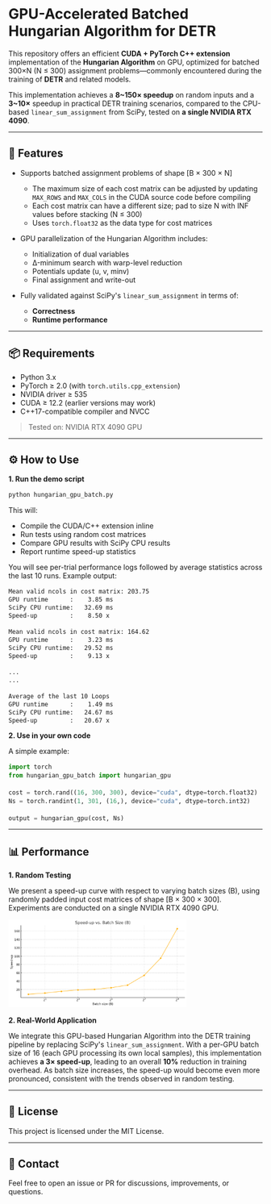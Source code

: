 # GPU-Accelerated Batched Hungarian Algorithm for DETR

This repository offers an efficient **CUDA + PyTorch C++ extension** implementation of the **Hungarian Algorithm** on GPU, optimized for batched 300×N (N ≤ 300) assignment problems—commonly encountered during the training of **DETR** and related models.

This implementation achieves a **8~150× speedup** on random inputs and a **3~10×** speedup in practical DETR training scenarios, compared to the CPU-based `linear_sum_assignment` from SciPy, tested on **a single NVIDIA RTX 4090**.

---

## 🚀 Features

- Supports batched assignment problems of shape [B × 300 × N]
  - The maximum size of each cost matrix can be adjusted by updating `MAX_ROWS` and `MAX_COLS` in the CUDA source code before compiling
  - Each cost matrix can have a different size; pad to size N with INF values before stacking (N ≤ 300)
  - Uses `torch.float32` as the data type for cost matrices

- GPU parallelization of the Hungarian Algorithm includes:
  - Initialization of dual variables
  - Δ-minimum search with warp-level reduction
  - Potentials update (u, v, minv)
  - Final assignment and write-out

- Fully validated against SciPy's `linear_sum_assignment` in terms of:
  - **Correctness**
  - **Runtime performance**

---

## 📦 Requirements

- Python 3.x
- PyTorch ≥ 2.0 (with `torch.utils.cpp_extension`)
- NVIDIA driver ≥ 535
- CUDA ≥ 12.2 (earlier versions may work)
- C++17-compatible compiler and NVCC
  
> Tested on: NVIDIA RTX 4090 GPU

---

## ⚙️ How to Use

**1. Run the demo script**

```bash
python hungarian_gpu_batch.py
```

This will:
- Compile the CUDA/C++ extension inline
- Run tests using random cost matrices
- Compare GPU results with SciPy CPU results
- Report runtime speed-up statistics

You will see per-trial performance logs followed by average statistics across the last 10 runs. Example output:
```log
Mean valid ncols in cost matrix: 203.75
GPU runtime      :    3.85 ms
SciPy CPU runtime:   32.69 ms
Speed-up         :    8.50 x

Mean valid ncols in cost matrix: 164.62
GPU runtime      :    3.23 ms
SciPy CPU runtime:   29.52 ms
Speed-up         :    9.13 x

...
...

Average of the last 10 Loops
GPU runtime      :    1.49 ms
SciPy CPU runtime:   24.67 ms
Speed-up         :   20.67 x
```

**2. Use in your own code**

A simple example:

```python
import torch
from hungarian_gpu_batch import hungarian_gpu

cost = torch.rand((16, 300, 300), device="cuda", dtype=torch.float32)  # Batched cost matrices
Ns = torch.randint(1, 301, (16,), device="cuda", dtype=torch.int32)    # Batched actual task numbers, each Ni corresponds to one cost matrix (entries beyond Ni are ignored)

output = hungarian_gpu(cost, Ns)
```

---

## 📊 Performance

**1. Random Testing**

We present a speed-up curve with respect to varying batch sizes (B), using randomly padded input cost matrices of shape [B × 300 × 300]. Experiments are conducted on a single NVIDIA RTX 4090 GPU.

<img src="https://github.com/linfeng93/HA4DETR/blob/main/speedup.png" style="width:70%; height:auto;">

**2. Real-World Application**

We integrate this GPU-based Hungarian Algorithm into the DETR training pipeline by replacing SciPy's `linear_sum_assignment`. With a per-GPU batch size of 16 (each GPU processing its own local samples), this implementation achieves **a 3× speed-up**, leading to an overall **10%** reduction in training overhead. As batch size increases, the speed-up would become even more pronounced, consistent with the trends observed in random testing.

---

## 📜 License

This project is licensed under the MIT License.

---

## 📮 Contact

Feel free to open an issue or PR for discussions, improvements, or questions.
